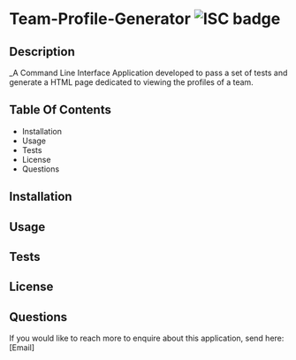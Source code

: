 # Team-Profile-Generator <img src="https://img.shields.io/badge/License-ISC-%232C64B4" alt="ISC badge">

## Description
_A Command Line Interface Application developed to pass a set of tests and generate a HTML page dedicated to viewing the profiles of a team.

## Table Of Contents
- Installation
- Usage
- Tests
- License 
- Questions

## Installation

## Usage

## Tests

## License

## Questions

If you would like to reach more to enquire about this application, send here: [Email]<a href="mailto: fatima.fakih@hotmail.com.au"></a>

